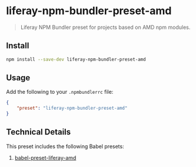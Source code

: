 # liferay-npm-bundler-preset-amd

> Liferay NPM Bundler preset for projects based on AMD npm modules. 

## Install

```sh
npm install --save-dev liferay-npm-bundler-preset-amd
```

## Usage

Add the following to your `.npmbundlerrc` file:

```json
{
    "preset": "liferay-npm-bundler-preset-amd"
}
```

## Technical Details

This preset includes the following Babel presets:

1. [babel-preset-liferay-amd](https://github.com/izaera/liferay-npm-build-tools/tree/master/packages/babel-preset-liferay-amd)
